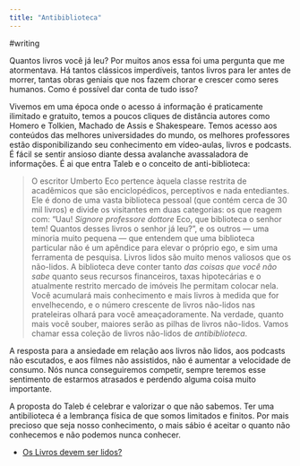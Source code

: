 ```yaml
---
title: "Antibiblioteca"
---
```


#writing

Quantos livros você já leu? Por muitos anos essa foi uma pergunta que me atormentava. Há tantos clássicos imperdíveis, tantos livros para ler antes de morrer, tantas obras geniais que nos fazem chorar e crescer como seres humanos. Como é possível dar conta de tudo isso?



Vivemos em uma época onde o acesso á informação é praticamente ilimitado e gratuito, temos a poucos cliques de distância autores como Homero e Tolkien, Machado de Assis e Shakespeare. Temos acesso aos conteúdos das melhores universidades do mundo, os melhores professores estão disponibilizando seu conhecimento em vídeo-aulas, livros e podcasts. É fácil se sentir ansioso diante dessa avalanche avassaladora de informações. É ai que entra Taleb e o conceito de anti-biblioteca:



> O escritor Umberto Eco pertence àquela classe restrita de acadêmicos que são enciclopédicos, perceptivos e nada entediantes. Ele é dono de uma vasta biblioteca pessoal (que contém cerca de 30 mil livros) e divide os visitantes em duas categorias: os que reagem com: “Uau! *Signore professore dottore* Eco, que biblioteca o senhor tem! Quantos desses livros o senhor já leu?”, e os outros — uma minoria muito pequena — que entendem que uma biblioteca particular não é um apêndice para elevar o próprio ego, e sim uma ferramenta de pesquisa. Livros lidos são muito menos valiosos que os não-lidos. A biblioteca deve conter tanto *das coisas que você não sabe* quanto seus recursos financeiros, taxas hipotecárias e o atualmente restrito mercado de imóveis lhe permitam colocar nela. Você acumulará mais conhecimento e mais livros à medida que for envelhecendo, e o número crescente de livros não-lidos nas prateleiras olhará para você ameaçadoramente. Na verdade, quanto mais você souber, maiores serão as pilhas de livros não-lidos. Vamos chamar essa coleção de livros não-lidos de *antibiblioteca*.

A resposta para a ansiedade em relação aos livros não lidos, aos podcasts não escutados, e aos filmes não assistidos, não é aumentar a velocidade de consumo. Nós nunca conseguiremos competir, sempre teremos esse sentimento de estarmos atrasados e perdendo alguma coisa muito importante.



A proposta do Taleb é celebrar e valorizar o que não sabemos. Ter uma antibilioteca é a lembrança física de que somos limitados e finitos. Por mais precioso que seja nosso conhecimento, o mais sábio é aceitar o quanto não conhecemos e não podemos nunca conhecer.



- [Os Livros devem ser lidos?](https://astravessias.org/blog/os-livros-devem-ser-lidos/)